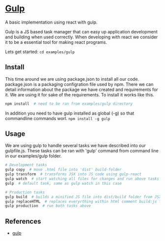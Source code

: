 # [Gulp](https://github.com/gulpjs/gulp)
A basic implementation using react with gulp.

Gulp is a JS based task manager that can easy up application development and building 
when used correctly. When developing with react we consider it to be a essential tool
for making react programs. 

Lets get started:
`cd examples/gulp`

## Install
This time around we are using package.json to install all our code. package.json is a packaging configration file used by npm. There we can detail information about the package we have created and requirements for it. We are using it for sake of the requirements. To install it works like this.
```bash
npm install  # need to be ran from examples/gulp directory
```

In addition you need to have gulp installed as global (-g) so that commandline commands worl.
`npm install -g gulp`

## Usage
We are using gulp to handle several tasks we have described into our gulpfile.js.
These tasks can be ran with 'gulp' command from command line in our examples/gulp folder.

```bash
# Development tasks
gulp copy  # move .html file into 'dist' build-folder
gulp transform  # transforms JSX into JS code using gulp-react
gulp watch  # start watching all files for changes and run above tasks if changed
gulp  # default task, same as gulp watch in this case

# Production tasks
gulp build  # builds a minified JS file into dist/build folder from JSX using gulp-uglify and gulp-concat
gulp replaceHTML  # replaces everyrthing within html comment build:js for reference for build.min.js
gulp production  # run both tasks above
```

## References
* [gulp](https://github.com/gulpjs/gulp)